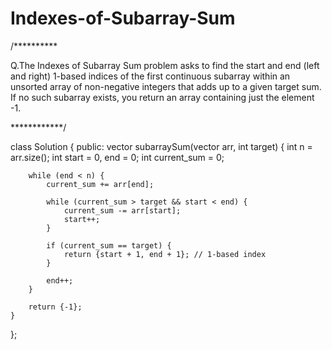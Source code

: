 # Indexes-of-Subarray-Sum
/**********

Q.The Indexes of Subarray Sum problem asks to find the start and end (left and right) 1-based indices of the first continuous subarray within an unsorted array of non-negative integers that adds up to a given target sum. If no such subarray exists, you return an array containing just the element -1. 

************/



class Solution {
public:
    vector<int> subarraySum(vector<int> arr, int target) {
        int n = arr.size();
        int start = 0, end = 0;
        int current_sum = 0;

        while (end < n) {
            current_sum += arr[end];

            while (current_sum > target && start < end) {
                current_sum -= arr[start];
                start++;
            }

            if (current_sum == target) {
                return {start + 1, end + 1}; // 1-based index
            }

            end++;
        }

        return {-1};
    }
};
